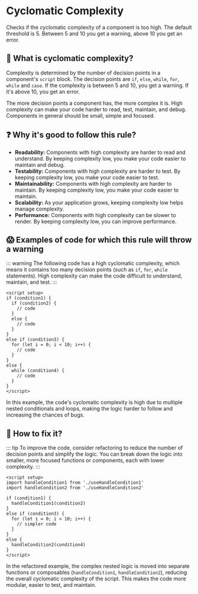 # Cyclomatic Complexity

Checks if the cyclomatic complexity of a component is too high. The default threshold is 5. Between 5 and 10 you get a warning, above 10 you get an error.

## 📖 What is cyclomatic complexity?

Complexity is determined by the number of decision points in a component's `script` block. The decision points are `if`, `else`, `while`, `for`, `while` and `case`. If the complexity is between 5 and 10, you get a warning. If it's above 10, you get an error.

The more decision points a component has, the more complex it is. High complexity can make your code harder to read, test, maintain, and debug. Components in general should be small, simple and focused.

## ❓ Why it's good to follow this rule?

- **Readability:** Components with high complexity are harder to read and understand. By keeping complexity low, you make your code easier to maintain and debug.
- **Testability:** Components with high complexity are harder to test. By keeping complexity low, you make your code easier to test.
- **Maintainability:** Components with high complexity are harder to maintain. By keeping complexity low, you make your code easier to maintain.
- **Scalability:** As your application grows, keeping complexity low helps manage complexity.
- **Performance:** Components with high complexity can be slower to render. By keeping complexity low, you can improve performance.

## 😱 Examples of code for which this rule will throw a warning

::: warning
The following code has a high cyclomatic complexity, which means it contains too many decision points (such as `if`, `for`, `while` statements). High complexity can make the code difficult to understand, maintain, and test.
:::

```vue
<script setup>
if (condition1) {
  if (condition2) {
    // code
  }
  else {
    // code
  }
}
else if (condition3) {
  for (let i = 0; i < 10; i++) {
    // code
  }
}
else {
  while (condition4) {
    // code
  }
}
</script>
```

In this example, the code's cyclomatic complexity is high due to multiple nested conditionals and loops, making the logic harder to follow and increasing the chances of bugs.

## 🤩 How to fix it?

::: tip
To improve the code, consider refactoring to reduce the number of decision points and simplify the logic. You can break down the logic into smaller, more focused functions or components, each with lower complexity.
:::

```vue
<script setup>
import handleCondition1 from './useHandleCondition1'
import handleCondition2 from './useHandleCondition2'

if (condition1) {
  handleCondition1(condition2)
}
else if (condition3) {
  for (let i = 0; i < 10; i++) {
    // simpler code
  }
}
else {
  handleCondition2(condition4)
}
</script>
```

In the refactored example, the complex nested logic is moved into separate functions or composables (`handleCondition1`, `handleCondition2`), reducing the overall cyclomatic complexity of the script. This makes the code more modular, easier to test, and maintain.
